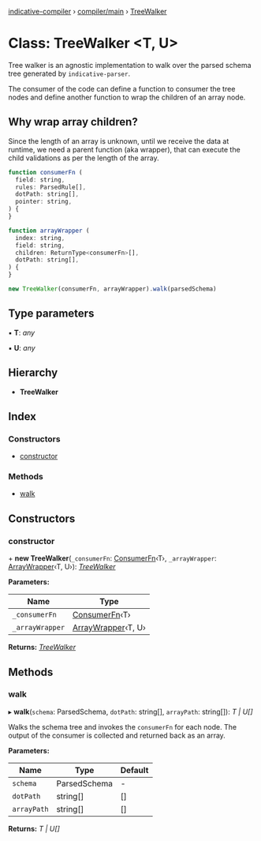 [indicative-compiler](../README.md) › [compiler/main](../modules/compiler_main.md) › [TreeWalker](compiler_main.treewalker.md)

# Class: TreeWalker <**T, U**>

Tree walker is an agnostic implementation to walk over the parsed schema
tree generated by `indicative-parser`.

The consumer of the code can define a function to consumer the tree nodes and
define another function to wrap the children of an array node.

## Why wrap array children?
Since the length of an array is unknown, until we receive the data at
runtime, we need a parent function (aka wrapper), that can execute
the child validations as per the length of the array.

```js
function consumerFn (
  field: string,
  rules: ParsedRule[],
  dotPath: string[],
  pointer: string,
) {
}

function arrayWrapper (
  index: string,
  field: string,
  children: ReturnType<consumerFn>[],
  dotPath: string[],
) {
}

new TreeWalker(consumerFn, arrayWrapper).walk(parsedSchema)
```

## Type parameters

▪ **T**: *any*

▪ **U**: *any*

## Hierarchy

* **TreeWalker**

## Index

### Constructors

* [constructor](compiler_main.treewalker.md#constructor)

### Methods

* [walk](compiler_main.treewalker.md#walk)

## Constructors

###  constructor

\+ **new TreeWalker**(`_consumerFn`: [ConsumerFn](../modules/compiler_main.md#consumerfn)‹T›, `_arrayWrapper`: [ArrayWrapper](../modules/compiler_main.md#arraywrapper)‹T, U›): *[TreeWalker](compiler_main.treewalker.md)*

**Parameters:**

Name | Type |
------ | ------ |
`_consumerFn` | [ConsumerFn](../modules/compiler_main.md#consumerfn)‹T› |
`_arrayWrapper` | [ArrayWrapper](../modules/compiler_main.md#arraywrapper)‹T, U› |

**Returns:** *[TreeWalker](compiler_main.treewalker.md)*

## Methods

###  walk

▸ **walk**(`schema`: ParsedSchema, `dotPath`: string[], `arrayPath`: string[]): *T | U[]*

Walks the schema tree and invokes the `consumerFn` for each node.
The output of the consumer is collected and returned back as an
array.

**Parameters:**

Name | Type | Default |
------ | ------ | ------ |
`schema` | ParsedSchema | - |
`dotPath` | string[] |  [] |
`arrayPath` | string[] |  [] |

**Returns:** *T | U[]*
